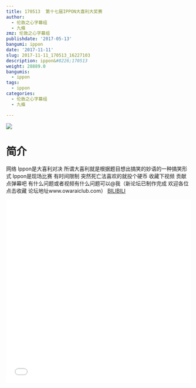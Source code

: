 ```yaml
---
title: 170513  第十七届IPPON大喜利大奖赛
author:
  - 伦敦之心字幕组
  - 九條
zmz: 伦敦之心字幕组
publishdate: '2017-05-13'
bangumi: ippon
date: '2017-11-11'
slug: 2017-11-11_170513_16227103
description: ippon&#8226;170513
weight: 28889.0
bangumis:
  - ippon
tags:
  - ippon
categories:
  - 伦敦之心字幕组
  - 九條

---
```

![](https://i.imgur.com/PUURdKf.png)
# 简介  
网络
Ippon是大喜利对决 所谓大喜利就是根据题目想出搞笑的妙语的一种搞笑形式 Ippon是现场比赛 有时间限制 突然死亡法喜欢的就投个硬币 收藏下视频 贡献点弹幕吧 有什么问题或者视频有什么问题可以@我（新论坛已制作完成 欢迎各位点击收藏 论坛地址www.owaraiclub.com）
  [BILIBILI](https://www.bilibili.com/video/av16227103/)

  <iframe src="//www.bilibili.com/html/html5player.html?cid=26483819&aid=16227103" width="100%" height="500" frameborder="0" allowfullscreen="allowfullscreen"></iframe>
